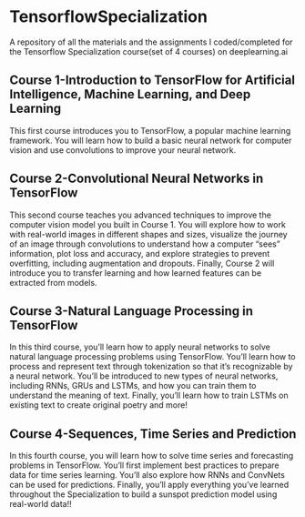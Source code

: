 # TensorflowSpecialization
A repository of all the materials and the assignments I coded/completed for the Tensorflow Specialization course(set of 4 courses) on deeplearning.ai
<h2>Course 1-Introduction to TensorFlow for Artificial Intelligence, Machine Learning, and Deep Learning</h2>
This first course introduces you to TensorFlow, a popular machine learning framework. You will learn how to build a basic neural network for computer vision and use convolutions to improve your neural network.
<h2>Course 2-Convolutional Neural Networks in TensorFlow</h2>
This second course teaches you advanced techniques to improve the computer vision model you built in Course 1. You will explore how to work with real-world images in different shapes and sizes, visualize the journey of an image through convolutions to understand how a computer “sees” information, plot loss and accuracy, and explore strategies to prevent overfitting, including augmentation and dropouts. Finally, Course 2 will introduce you to transfer learning and how learned features can be extracted from models.
<h2>Course 3-Natural Language Processing in TensorFlow</h2>
In this third course, you’ll learn how to apply neural networks to solve natural language processing problems using TensorFlow. You’ll learn how to process and represent text through tokenization so that it’s recognizable by a neural network. You’ll be introduced to new types of neural networks, including RNNs, GRUs and LSTMs, and how you can train them to understand the meaning of text. Finally, you’ll learn how to train LSTMs on existing text to create original poetry and more!
<h2>Course 4-Sequences, Time Series and Prediction</h2>
In this fourth course, you will learn how to solve time series and forecasting problems in TensorFlow. You’ll first implement best practices to prepare data for time series learning. You’ll also explore how RNNs and ConvNets can be used for predictions. Finally, you’ll apply everything you’ve learned throughout the Specialization to build a sunspot prediction model using real-world data!!

